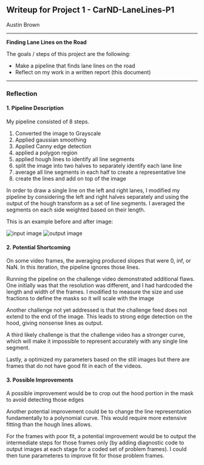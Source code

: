 ## Writeup for Project 1 - CarND-LaneLines-P1
Austin Brown

---

**Finding Lane Lines on the Road**

The goals / steps of this project are the following:
* Make a pipeline that finds lane lines on the road
* Reflect on my work in a written report (this document)


[//]: # (Image References)

[image1]: ./test_images/solideWhiteCurve.jpg "input"
[image2]: ./test_images_output/solideWhiteCurve.jpg "output"

---

### Reflection

#### 1. Pipeline Description

My pipeline consisted of 8 steps.
1) Converted the image to Grayscale
2) Applied gaussian smoothing
3) Applied Canny edge detection
4) applied a polygon region
5) applied hough lines to identify all line segments
6) split the image into two halves to separately identify each lane line
7) average all line segments in each half to create a representative line
8) create the lines and add on top of the image

In order to draw a single line on the left and right lanes, I modified my pipeline by considering the left and right halves separately and using the output of the hough transform as a set of line segments. I averaged the segments on each side weighted based on their length.

This is an example before and after image:

![input image][image1]
![output image][image2]



#### 2. Potential Shortcoming

On some video frames, the averaging produced slopes that were 0, inf, or NaN. In this iteration, the pipeline ignores those lines.

Running the pipeline on the challenge video demonstrated additional flaws. One initially was that the resolution was different, and I had hardcoded the length and width of the frames. I modified to measure the size and use fractions to define the masks so it will scale with the image

Another challenge not yet addressed is that the challenge feed does not extend to the end of the image. This leads to strong edge detection on the hood, giving nonsense lines as output.

A third likely challenge is that the challenge video has a stronger curve, which will make it impossible to represent accurately with any single line segment.

Lastly, a optimized my parameters based on the still images but there are frames that do not have good fit in each of the videos.


#### 3. Possible Improvements

A possible improvement would be to crop out the hood portion in the mask to avoid detecting those edges

Another potential improvement could be to change the line representation fundamentally to a polynomial curve. This would require more extensive fitting than the hough lines allows.

For the frames with poor fit, a potential improvement would be to output the intermediate steps for those frames only (by adding diagnostic code to output images at each stage for a coded set of problem frames). I could then tune parameteres to improve fit for those problem frames.
